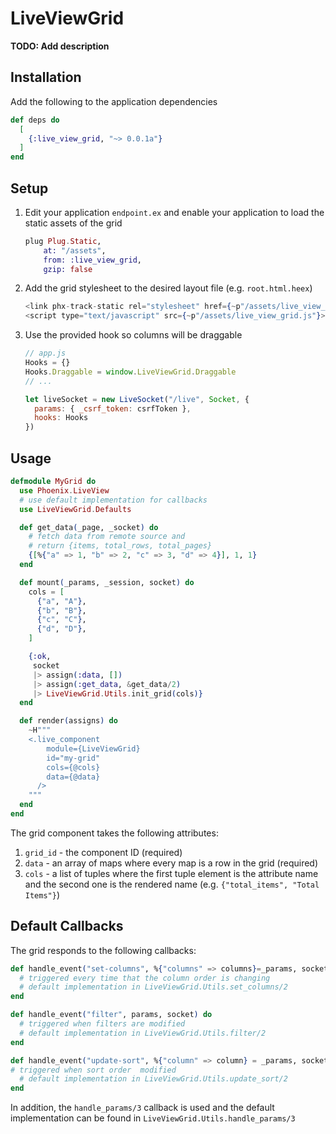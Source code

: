 <!-- cspell: ignore defmodule -->
# LiveViewGrid

**TODO: Add description**

## Installation

<!--
If [available in Hex](https://hex.pm/docs/publish), the package can be installed
by adding `live_view_grid` to your list of dependencies in `mix.exs`:
-->

Add the following to the application dependencies

```elixir
def deps do
  [
    {:live_view_grid, "~> 0.0.1a"}
  ]
end
```

<!--Documentation can be generated with [ExDoc](https://github.com/elixir-lang/ex_doc)
and published on [HexDocs](https://hexdocs.pm). Once published, the docs can
be found at <https://hexdocs.pm/live_view_grid>. -->


## Setup
1. Edit your application `endpoint.ex` and enable your application to load the static assets of the grid

   ```elixir
   plug Plug.Static,
       at: "/assets",
       from: :live_view_grid,
       gzip: false
   ```

2. Add the grid stylesheet to the desired layout file (e.g. `root.html.heex`)
   ```elixir
   <link phx-track-static rel="stylesheet" href={~p"/assets/live_view_grid.css"} />
   <script type="text/javascript" src={~p"/assets/live_view_grid.js"}></script>
   ```

3. Use the provided hook so columns will be draggable

   ```javascript
   // app.js
   Hooks = {}
   Hooks.Draggable = window.LiveViewGrid.Draggable
   // ...

   let liveSocket = new LiveSocket("/live", Socket, {
     params: { _csrf_token: csrfToken },
     hooks: Hooks
   })

   
## Usage

```elixir
defmodule MyGrid do
  use Phoenix.LiveView
  # use default implementation for callbacks
  use LiveViewGrid.Defaults

  def get_data(_page, _socket) do
    # fetch data from remote source and
    # return {items, total_rows, total_pages}
    {[%{"a" => 1, "b" => 2, "c" => 3, "d" => 4}], 1, 1}
  end

  def mount(_params, _session, socket) do
    cols = [
      {"a", "A"},
      {"b", "B"},
      {"c", "C"},
      {"d", "D"},
    ]

    {:ok,
     socket
     |> assign(:data, [])
     |> assign(:get_data, &get_data/2)
     |> LiveViewGrid.Utils.init_grid(cols)}
  end

  def render(assigns) do
    ~H"""
    <.live_component
        module={LiveViewGrid}
        id="my-grid"
        cols={@cols}
        data={@data}
      />
    """
  end
end
```
The grid component takes the following attributes:

1. `grid_id` - the component ID (required)
1. `data` - an array of maps where every map is a row in the grid  (required)
1. `cols` - a list of tuples where the first tuple element is the attribute name and
the second one is the rendered name (e.g. `{"total_items", "Total Items"}`)

## Default Callbacks
The grid responds to the following callbacks:

```elixir
def handle_event("set-columns", %{"columns" => columns}=_params, socket) do
  # triggered every time that the column order is changing
  # default implementation in LiveViewGrid.Utils.set_columns/2
end

def handle_event("filter", params, socket) do
  # triggered when filters are modified
  # default implementation in LiveViewGrid.Utils.filter/2
end

def handle_event("update-sort", %{"column" => column} = _params, socket) do
# triggered when sort order  modified
  # default implementation in LiveViewGrid.Utils.update_sort/2
end
```

In addition, the `handle_params/3` callback is used and the default implementation 
can be found in `LiveViewGrid.Utils.handle_params/3`
